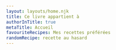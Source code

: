 ```yaml
---
layout: layouts/home.njk
title: Ce livre appartient à
authorInTitle: true
metaTitle: Accueil
favouriteRecipes: Mes recettes préférées
randomRecipe: recette au hasard
---
```

